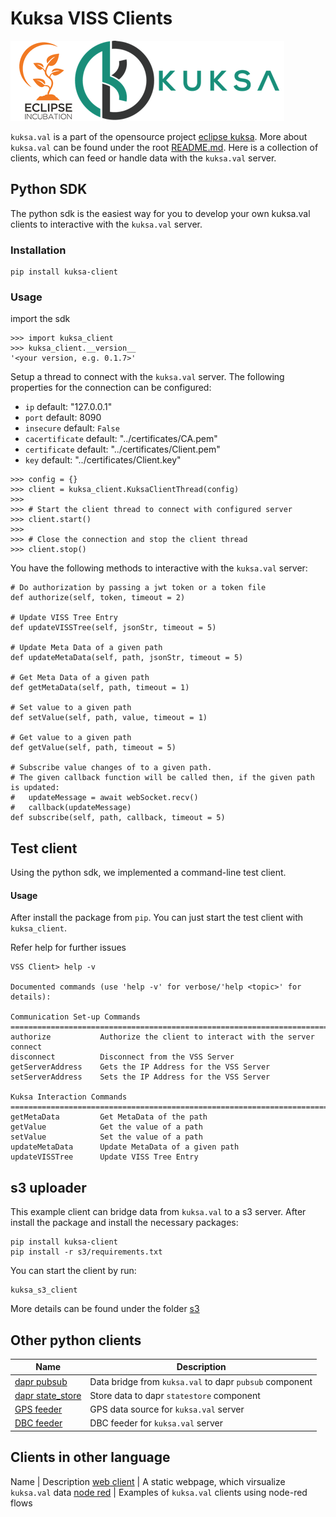 # Kuksa VISS Clients
![kuksa.val Logo](../doc/pictures/logo.png)

`kuksa.val` is a part of the opensource project [eclipse kuksa](https://www.eclipse.org/kuksa/).
More about `kuksa.val` can be found under the root [README.md](../README.md).
Here is a collection of clients, which can feed or handle data with the `kuksa.val` server.

## Python SDK
The python sdk is the easiest way for you to develop your own kuksa.val clients to interactive with the `kuksa.val` server.

### Installation
```
pip install kuksa-client
```

### Usage

import the sdk
```
>>> import kuksa_client
>>> kuksa_client.__version__
'<your version, e.g. 0.1.7>'
```

Setup a thread to connect with the `kuksa.val` server.
The following properties for the connection can be configured:
- `ip` default: "127.0.0.1"
- `port` default: 8090
- `insecure` default: `False`
- `cacertificate` default: "../certificates/CA.pem"
- `certificate` default: "../certificates/Client.pem"
- `key` default: "../certificates/Client.key"

```
>>> config = {} 
>>> client = kuksa_client.KuksaClientThread(config)
>>> 
>>> # Start the client thread to connect with configured server
>>> client.start()
>>>
>>> # Close the connection and stop the client thread
>>> client.stop()
```

You have the following methods to interactive with the `kuksa.val` server:

```
# Do authorization by passing a jwt token or a token file
def authorize(self, token, timeout = 2)

# Update VISS Tree Entry 
def updateVISSTree(self, jsonStr, timeout = 5)

# Update Meta Data of a given path
def updateMetaData(self, path, jsonStr, timeout = 5)

# Get Meta Data of a given path
def getMetaData(self, path, timeout = 1)

# Set value to a given path
def setValue(self, path, value, timeout = 1)

# Get value to a given path
def getValue(self, path, timeout = 5)

# Subscribe value changes of to a given path.
# The given callback function will be called then, if the given path is updated:
#   updateMessage = await webSocket.recv()
#   callback(updateMessage)
def subscribe(self, path, callback, timeout = 5)
```

## Test client
Using the python sdk, we implemented a command-line test client.

#### Usage
After install the package from  `pip`. You can just start the test client with `kuksa_client`.

Refer help for further issues
```
VSS Client> help -v

Documented commands (use 'help -v' for verbose/'help <topic>' for details):

Communication Set-up Commands
================================================================================
authorize           Authorize the client to interact with the server
connect             
disconnect          Disconnect from the VSS Server
getServerAddress    Gets the IP Address for the VSS Server
setServerAddress    Sets the IP Address for the VSS Server

Kuksa Interaction Commands
================================================================================
getMetaData         Get MetaData of the path
getValue            Get the value of a path
setValue            Set the value of a path
updateMetaData      Update MetaData of a given path
updateVISSTree      Update VISS Tree Entry
```

## s3 uploader
This example client can bridge data from `kuksa.val` to a s3 server. After install the package and install the necessary packages:

```
pip install kuksa-client
pip install -r s3/requirements.txt
```

You can start the client by run:

```
kuksa_s3_client
```


More details can be found under the folder [s3](./s3)
## Other python clients 
Name | Description
---- | -----------
[dapr pubsub](./dapr/pubsub) | Data bridge from `kuksa.val` to dapr `pubsub` component
[dapr state_store](./dapr/state_store) | Store data to dapr `statestore` component
[GPS feeder](./feeder/gps2val) | GPS data source for `kuksa.val` server
[DBC feeder](./feeder/dbc2val) | DBC feeder for `kuksa.val` server

## Clients in other language 
Name | Description
[web client](./web-client) | A static webpage, which virsualize `kuksa.val` data
[node red](./node-red) | Examples of `kuksa.val` clients using node-red flows

